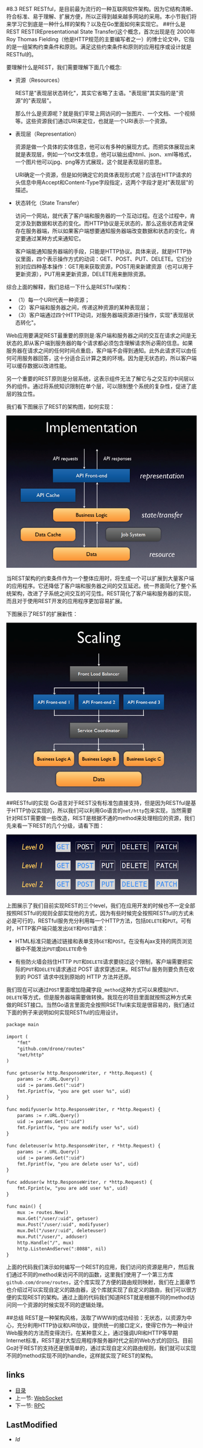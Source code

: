 #8.3 REST
RESTful，是目前最为流行的一种互联网软件架构。因为它结构清晰、符合标准、易于理解、扩展方便，所以正得到越来越多网站的采用。本小节我们将来学习它到底是一种什么样的架构？以及在Go里面如何来实现它。
##什么是REST
REST(REpresentational State Transfer)这个概念，首次出现是在 2000年Roy Thomas Fielding（他是HTTP规范的主要编写者之一）的博士论文中，它指的是一组架构约束条件和原则。满足这些约束条件和原则的应用程序或设计就是RESTful的。

要理解什么是REST，我们需要理解下面几个概念:

- 资源（Resources）

	REST是"表现层状态转化"，其实它省略了主语。"表现层"其实指的是"资源"的"表现层"。
	
	那么什么是资源呢？就是我们平常上网访问的一张图片、一个文档、一个视频等。这些资源我们通过URI来定位，也就是一个URI表示一个资源。
- 表现层（Representation）

	资源是做一个具体的实体信息，他可以有多种的展现方式。而把实体展现出来就是表现层，例如一个txt文本信息，他可以输出成html、json、xml等格式，一个图片他可以jpg、png等方式展现，这个就是表现层的意思。
	
	URI确定一个资源，但是如何确定它的具体表现形式呢？应该在HTTP请求的头信息中用Accept和Content-Type字段指定，这两个字段才是对"表现层"的描述。

- 状态转化（State Transfer）

	访问一个网站，就代表了客户端和服务器的一个互动过程。在这个过程中，肯定涉及到数据和状态的变化。而HTTP协议是无状态的，那么这些状态肯定保存在服务器端，所以如果客户端想要通知服务器端改变数据和状态的变化，肯定要通过某种方式来通知它。
	
	客户端能通知服务器端的手段，只能是HTTP协议。具体来说，就是HTTP协议里面，四个表示操作方式的动词：GET、POST、PUT、DELETE。它们分别对应四种基本操作：GET用来获取资源，POST用来新建资源（也可以用于更新资源），PUT用来更新资源，DELETE用来删除资源。

综合上面的解释，我们总结一下什么是RESTful架构：

- （1）每一个URI代表一种资源；
- （2）客户端和服务器之间，传递这种资源的某种表现层；
- （3）客户端通过四个HTTP动词，对服务器端资源进行操作，实现"表现层状态转化"。


Web应用要满足REST最重要的原则是:客户端和服务器之间的交互在请求之间是无状态的,即从客户端到服务器的每个请求都必须包含理解请求所必需的信息。如果服务器在请求之间的任何时间点重启，客户端不会得到通知。此外此请求可以由任何可用服务器回答，这十分适合云计算之类的环境。因为是无状态的，所以客户端可以缓存数据以改进性能。

另一个重要的REST原则是分层系统，这表示组件无法了解它与之交互的中间层以外的组件。通过将系统知识限制在单个层，可以限制整个系统的复杂性，促进了底层的独立性。

我们看下图展示了REST的架构图，如何实现：

![](images/8.3.rest2.png?raw=true)

当REST架构的约束条件作为一个整体应用时，将生成一个可以扩展到大量客户端的应用程序。它还降低了客户端和服务器之间的交互延迟。统一界面简化了整个系统架构，改进了子系统之间交互的可见性。REST简化了客户端和服务器的实现，而且对于使用REST开发的应用程序更加容易扩展。

下图展示了REST的扩展新性：

![](images/8.3.rest.png?raw=true)

##RESTful的实现
Go语言对于REST没有标准包直接支持，但是因为RESTful是基于HTTP协议实现的，所以我们可以利用Go语言的`net/http`包来实现，当然需要针对REST需要做一些改造，REST是根据不通的method来处理相应的资源，我们先来看一下REST的几个分级，请看下图：

![](images/8.3.rest3.png?raw=true)

上图展示了我们目前实现REST的三个level，我们在应用开发的时候也不一定全部按照RESTful的规则全部实现他的方式，因为有些时候完全按照RESTful的方式未必是可行的，RESTful服务充分利用每一个HTTP方法，包括`DELETE`和`PUT`。可有时，HTTP客户端只能发出`GET`和`POST`请求：

- HTML标准只能通过链接和表单支持`GET`和`POST`。在没有Ajax支持的网页浏览器中不能发出`PUT`或`DELETE`命令

- 有些防火墙会挡住HTTP `PUT`和`DELETE`请求要绕过这个限制，客户端需要把实际的`PUT`和`DELETE`请求通过 POST 请求穿透过来。RESTful 服务则要负责在收到的 POST 请求中找到原始的 HTTP 方法并还原。

我们现在可以通过`POST`里面增加隐藏字段`_method`这种方式可以来模拟`PUT`、`DELETE`等方式，但是服务器端需要做转换。我现在的项目里面就按照这种方式来做的REST接口。当然Go语言里面完全按照RSETful来实现是很容易的，我们通过下面的例子来说明如何实现RESTful的应用设计。

	package main
	
	import (
		"fmt"
		"github.com/drone/routes"
		"net/http"
	)
	
	func getuser(w http.ResponseWriter, r *http.Request) {
		params := r.URL.Query()
		uid := params.Get(":uid")
		fmt.Fprintf(w, "you are get user %s", uid)
	}
	
	func modifyuser(w http.ResponseWriter, r *http.Request) {
		params := r.URL.Query()
		uid := params.Get(":uid")
		fmt.Fprintf(w, "you are modify user %s", uid)
	}
	
	func deleteuser(w http.ResponseWriter, r *http.Request) {
		params := r.URL.Query()
		uid := params.Get(":uid")
		fmt.Fprintf(w, "you are delete user %s", uid)
	}
	
	func adduser(w http.ResponseWriter, r *http.Request) {
		fmt.Fprint(w, "you are add user %s", uid)
	}
	
	func main() {
		mux := routes.New()
		mux.Get("/user/:uid", getuser)
		mux.Post("/user/:uid", modifyuser)
		mux.Del("/user/:uid", deleteuser)
		mux.Put("/user/", adduser)
		http.Handle("/", mux)
		http.ListenAndServe(":8088", nil)
	}



上面的代码我们演示如何编写一个REST的应用，我们访问的资源是用户，然后我们通过不同的method来访问不同的函数，这里我们使用了一个第三方库`github.com/drone/routes`，这个库实现了方便的路由规则映射，我们在上面章节也介绍过可以实现自定义的路由器，这个库就实现了自定义的路由，我们可以很方便的实现REST的架构。通过上面的代码我们知道REST就是根据不同的method访问同一个资源的时候实现不同的逻辑处理。

##总结
REST是一种架构风格，汲取了WWW的成功经验：无状态，以资源为中心，充分利用HTTP协议和URI协议，提供统一的接口定义，使得它作为一种设计Web服务的方法而变得流行。在某种意义上，通过强调URI和HTTP等早期Internet标准，REST是对大型应用程序服务器时代之前的Web方式的回归。目前Go对于REST的支持还是很简单的，通过实现自定义的路由规则，我们就可以实现不同的method实现不同的handle，这样就实现了REST的架构。




## links
   * [目录](<preface.md>)
   * 上一节: [WebSocket](<8.2.md>)
   * 下一节: [RPC](<8.4.md>)

## LastModified 
   * $Id$